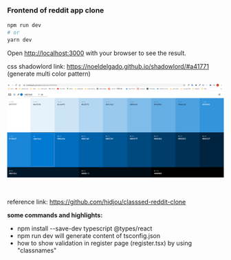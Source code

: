 ### Frontend of reddit app clone

```bash
npm run dev
# or
yarn dev
```

Open [http://localhost:3000](http://localhost:3000) with your browser to see the result.

css shadowlord link: https://noeldelgado.github.io/shadowlord/#a41771 (generate multi color pattern)
<br>

![](2021-02-12-20-51-25.png)

<br>

reference link: https://github.com/hidjou/classsed-reddit-clone

**some commands and highlights:**

- npm install --save-dev typescript @types/react
- npm run dev will generate content of tsconfig.json
- how to show validation in register page (register.tsx) by using "classnames"
